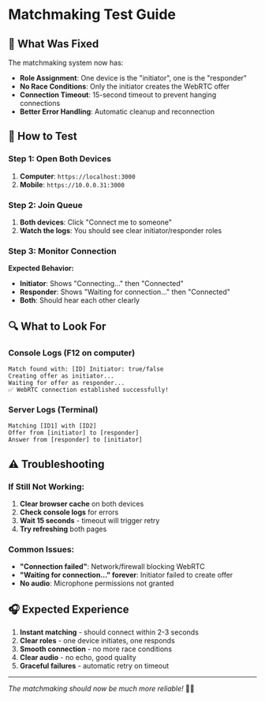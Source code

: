 # Matchmaking Test Guide

## 🎯 What Was Fixed

The matchmaking system now has:
- **Role Assignment**: One device is the "initiator", one is the "responder"
- **No Race Conditions**: Only the initiator creates the WebRTC offer
- **Connection Timeout**: 15-second timeout to prevent hanging connections
- **Better Error Handling**: Automatic cleanup and reconnection

## 📱 How to Test

### Step 1: Open Both Devices
1. **Computer**: `https://localhost:3000`
2. **Mobile**: `https://10.0.0.31:3000`

### Step 2: Join Queue
1. **Both devices**: Click "Connect me to someone"
2. **Watch the logs**: You should see clear initiator/responder roles

### Step 3: Monitor Connection
**Expected Behavior:**
- **Initiator**: Shows "Connecting..." then "Connected"
- **Responder**: Shows "Waiting for connection..." then "Connected"
- **Both**: Should hear each other clearly

## 🔍 What to Look For

### Console Logs (F12 on computer)
```
Match found with: [ID] Initiator: true/false
Creating offer as initiator...
Waiting for offer as responder...
✅ WebRTC connection established successfully!
```

### Server Logs (Terminal)
```
Matching [ID1] with [ID2]
Offer from [initiator] to [responder]
Answer from [responder] to [initiator]
```

## ⚠️ Troubleshooting

### If Still Not Working:
1. **Clear browser cache** on both devices
2. **Check console logs** for errors
3. **Wait 15 seconds** - timeout will trigger retry
4. **Try refreshing** both pages

### Common Issues:
- **"Connection failed"**: Network/firewall blocking WebRTC
- **"Waiting for connection..." forever**: Initiator failed to create offer
- **No audio**: Microphone permissions not granted

## 🎧 Expected Experience

1. **Instant matching** - should connect within 2-3 seconds
2. **Clear roles** - one device initiates, one responds
3. **Smooth connection** - no more race conditions
4. **Clear audio** - no echo, good quality
5. **Graceful failures** - automatic retry on timeout

---

*The matchmaking should now be much more reliable!* 🎯✨ 
